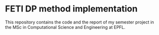 # FETI DP method implementation
This repository contains the code and the report of my semester project in the MSc in Computational Science and Engineering at EPFL.